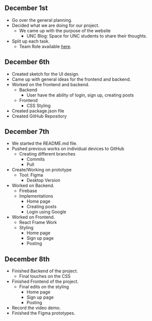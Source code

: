 ## December 1st
- Go over the general planning.
- Decided what we are doing for our project.
     - We came up with the purpose of the website
          - UNC Blog: Space for UNC students to share their thoughts.
- Split up each task.
     - Team Role available [here](Team.md).

## December 6th
- Created sketch for the UI design.
- Came up with general ideas for the frontend and backend.
- Worked on the frontend and backend.
     - Backend
          - User have the ability of login, sign up, creating posts 
     - Frontend
          - CSS Styling
- Created package.json file
- Created GitHub Repository

## December 7th
- We started the README.md file.
- Pushed previous works on individual devices to GitHub
     - Creating different branches 
          - Commits
          - Pull   
- Create/Working on prototype
     - Tool: Figma
          - Desktop Version   
- Worked on Backend.
     - Firebase
     - Implementations
          - Home page
          - Creating posts
          - Login using Google      
- Worked on Frontend. 
     - React Frame Work
     - Styling
          - Home page
          - Sign up page
          - Posting      

## December 8th
- Finished Backend of the project.
     - Final touches on the CSS 
- Finished Frontend of the project.
     - Final edits on the styling
          - Home page
          - Sign up page
          - Posting 
- Record the video demo.
- Finished the Figma prototypes.
